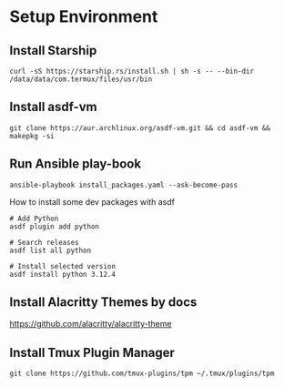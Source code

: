 # Setup Environment

## Install Starship

```shell
curl -sS https://starship.rs/install.sh | sh -s -- --bin-dir /data/data/com.termux/files/usr/bin
```

## Install asdf-vm

```shell
git clone https://aur.archlinux.org/asdf-vm.git && cd asdf-vm && makepkg -si
```

## Run Ansible play-book

```shell
ansible-playbook install_packages.yaml --ask-become-pass
```

How to install some dev packages with asdf

```shell
# Add Python
asdf plugin add python

# Search releases
asdf list all python

# Install selected version
asdf install python 3.12.4
```

## Install Alacritty Themes by docs

<https://github.com/alacritty/alacritty-theme>

## Install Tmux Plugin Manager

```shell
git clone https://github.com/tmux-plugins/tpm ~/.tmux/plugins/tpm   
```
